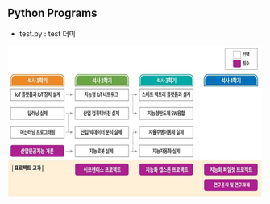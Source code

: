 ## Python Programs

- test.py : test 더미 

<p align="center">
  
<img src="./images/EdCoourse.JPG"  width="640" height="300">

</p>
